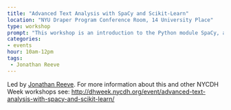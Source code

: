```yaml
---
title: "Advanced Text Analysis with SpaCy and Scikit-Learn"
location: "NYU Draper Program Conference Room, 14 University Place"
type: workshop
prompt: "This workshop is an introduction to the Python module SpaCy, a new library for natural language processing written in Cython, and Scikit-Learn, a library for machine learning. It is intended for intermediate to advanced Python programmers who are familiar with natural language processing suites such as the NLTK, and who are ready to explore next-generation tools. We will cover advanced topics such as word embeddings, dependency parsing, and machine learning."
categories:
- events
hour: 10am-12pm
tags:
 - Jonathan Reeve
---
```


Led by [Jonathan Reeve](http://jonreeve.com). For more information about this and other NYCDH Week workshops see: <http://dhweek.nycdh.org/event/advanced-text-analysis-with-spacy-and-scikit-learn/>
